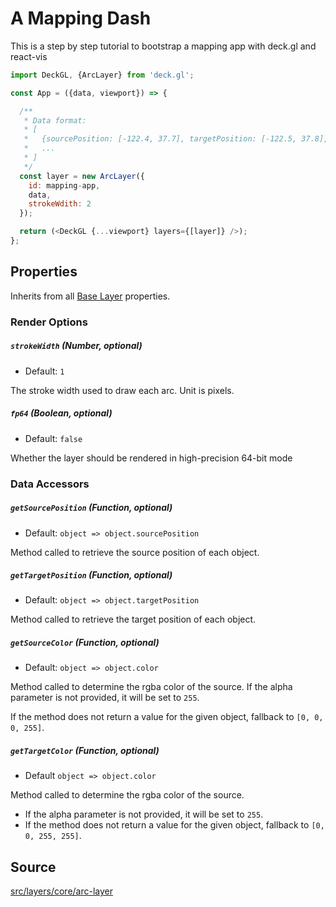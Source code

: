 <!-- INJECT:"MappingApp" -->

# A Mapping Dash

This is a step by step tutorial to bootstrap a mapping app with deck.gl and react-vis

```js
import DeckGL, {ArcLayer} from 'deck.gl';

const App = ({data, viewport}) => {

  /**
   * Data format:
   * [
   *   {sourcePosition: [-122.4, 37.7], targetPosition: [-122.5, 37.8], color: [255, 0, 0]},
   *   ...
   * ]
   */
  const layer = new ArcLayer({
    id: mapping-app,
    data,
    strokeWdith: 2
  });

  return (<DeckGL {...viewport} layers={[layer]} />);
};
```

## Properties

Inherits from all [Base Layer](/docs/api-reference/base-layer.md) properties.

### Render Options

##### `strokeWidth` (Number, optional)

- Default: `1`

The stroke width used to draw each arc. Unit is pixels.

##### `fp64` (Boolean, optional)

- Default: `false`

Whether the layer should be rendered in high-precision 64-bit mode

### Data Accessors

##### `getSourcePosition` (Function, optional)

- Default: `object => object.sourcePosition`

Method called to retrieve the source position of each object.

##### `getTargetPosition` (Function, optional)

- Default: `object => object.targetPosition`

Method called to retrieve the target position of each object.

##### `getSourceColor` (Function, optional)

- Default: `object => object.color`

Method called to determine the rgba color of the source. If the alpha parameter
is not provided, it will be set to `255`.

If the method does not return a value for the given object, fallback to `[0, 0, 0, 255]`.

##### `getTargetColor` (Function, optional)

- Default `object => object.color`

Method called to determine the rgba color of the source.
* If the alpha parameter is not provided, it will be set to `255`.
* If the method does not return a value for the given object, fallback to `[0, 0, 255, 255]`.

## Source
[src/layers/core/arc-layer](https://github.com/uber/deck.gl/tree/4.0-release/src/layers/core/arc-layer)

<a href="https://github.com/uber/deck.gl/tree/4.0-release/src/layers/core/arc-layer">
</a>

